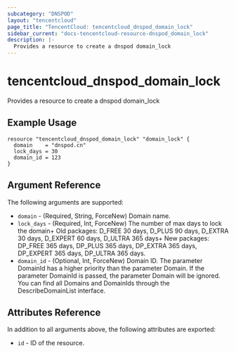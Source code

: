 ```yaml
---
subcategory: "DNSPOD"
layout: "tencentcloud"
page_title: "TencentCloud: tencentcloud_dnspod_domain_lock"
sidebar_current: "docs-tencentcloud-resource-dnspod_domain_lock"
description: |-
  Provides a resource to create a dnspod domain_lock
---
```


# tencentcloud_dnspod_domain_lock

Provides a resource to create a dnspod domain_lock

## Example Usage

```hcl
resource "tencentcloud_dnspod_domain_lock" "domain_lock" {
  domain    = "dnspod.cn"
  lock_days = 30
  domain_id = 123
}
```

## Argument Reference

The following arguments are supported:

* `domain` - (Required, String, ForceNew) Domain name.
* `lock_days` - (Required, Int, ForceNew) The number of max days to lock the domain+ Old packages: D_FREE 30 days, D_PLUS 90 days, D_EXTRA 30 days, D_EXPERT 60 days, D_ULTRA 365 days+ New packages: DP_FREE 365 days, DP_PLUS 365 days, DP_EXTRA 365 days, DP_EXPERT 365 days, DP_ULTRA 365 days.
* `domain_id` - (Optional, Int, ForceNew) Domain ID. The parameter DomainId has a higher priority than the parameter Domain. If the parameter DomainId is passed, the parameter Domain will be ignored. You can find all Domains and DomainIds through the DescribeDomainList interface.

## Attributes Reference

In addition to all arguments above, the following attributes are exported:

* `id` - ID of the resource.



